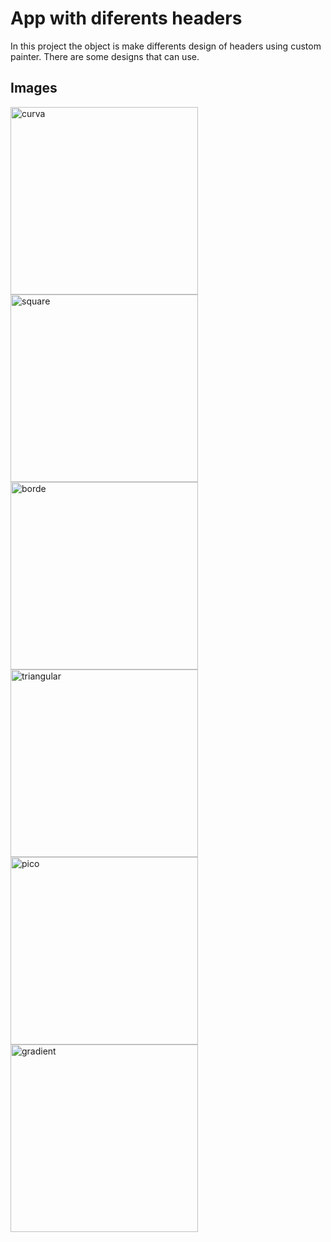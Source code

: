 # App with diferents headers

In this project the object is make differents design of headers using custom painter. 
There are some designs that can use.

## Images

<!-- Curva -->
<img src="https://github.com/leitoon/disenos/assets/43183222/0e1dd062-0bcb-4116-88cc-e0c9377c1e26" alt="curva" width="300">

<!-- Square -->
<img src="https://github.com/leitoon/disenos/assets/43183222/0f2a1e05-0852-4650-bef6-ffef6bd44728" alt="square" width="300">

<!-- Borde -->
<img src="https://github.com/leitoon/disenos/assets/43183222/df712147-1796-4e05-9b14-99e04996d3c6" alt="borde" width="300">

<!-- Triangular -->
<img src="https://github.com/leitoon/disenos/assets/43183222/5b7c6798-65dc-489e-b99e-c17742495d78" alt="triangular" width="300">

<!-- Pico -->
<img src="https://github.com/leitoon/disenos/assets/43183222/650e14f0-828b-43c2-adfe-b7a8a8689d02" alt="pico" width="300">

<!-- Gradient -->

<img src="https://github.com/leitoon/disenos/assets/43183222/95550d5e-82d9-48bc-8ee4-cf8aee1831a7" alt="gradient" width="300">

